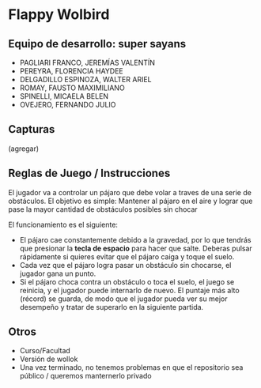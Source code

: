 # Flappy Wolbird 

## Equipo de desarrollo: super sayans

- PAGLIARI FRANCO, JEREMÍAS VALENTÍN
- PEREYRA, FLORENCIA HAYDEE
- DELGADILLO ESPINOZA, WALTER ARIEL
- ROMAY, FAUSTO MAXIMILIANO
- SPINELLI, MICAELA BELEN
- OVEJERO, FERNANDO JULIO


## Capturas

(agregar)

## Reglas de Juego / Instrucciones

El jugador va a controlar un pájaro que debe volar a traves de una serie de obstáculos. El objetivo es simple: Mantener al pájaro en el aire y lograr que pase la mayor cantidad de obstáculos posibles sin chocar

El funcionamiento es el siguiente:
- El pájaro cae constantemente debido a la gravedad, por lo que tendrás que presionar la **tecla de espacio** para hacer que salte. Deberas pulsar rápidamente si quieres evitar que el pájaro caiga y toque el suelo.
- Cada vez que el pájaro logra pasar un obstáculo sin chocarse, el jugador gana un punto.
- Si el pájaro choca contra un obstáculo o toca el suelo, el juego se reinicia, y el jugador puede internarlo de nuevo. El puntaje más alto (récord) se guarda, de modo que el jugador pueda ver su mejor desempeño y tratar de superarlo en la siguiente partida. 

## Otros

- Curso/Facultad
- Versión de wollok
- Una vez terminado, no tenemos problemas en que el repositorio sea público / queremos manternerlo privado
